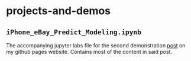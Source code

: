 # projects-and-demos


## `iPhone_eBay_Predict_Modeling.ipynb`

The accompanying jupyter labs file for the second demonstration [post](https://michael0k.github.io/python/demo/iPhone-Price-Prediction-with-eBay-Data/) on my github pages website. Contains most of the content in said post. 
